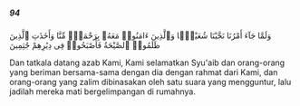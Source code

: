 ##### 94

<span class="ayah">وَلَمَّا جَآءَ أَمْرُنَا نَجَّيْنَا شُعَيْبًۭا وَٱلَّذِينَ ءَامَنُوا۟ مَعَهُۥ بِرَحْمَةٍۢ مِّنَّا وَأَخَذَتِ ٱلَّذِينَ ظَلَمُوا۟ ٱلصَّيْحَةُ فَأَصْبَحُوا۟ فِى دِيَٰرِهِمْ جَٰثِمِينَ</span>

<span class="ayah_translation">Dan tatkala datang azab Kami, Kami selamatkan Syu'aib dan orang-orang yang beriman bersama-sama dengan dia dengan rahmat dari Kami, dan orang-orang yang zalim dibinasakan oleh satu suara yang mengguntur, lalu jadilah mereka mati bergelimpangan di rumahnya.</span>
